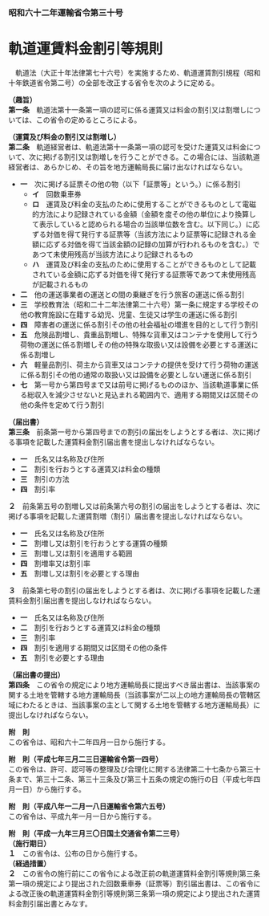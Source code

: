 ### 昭和六十二年運輸省令第三十号  
# 軌道運賃料金割引等規則  
　軌道法（大正十年法律第七十六号）を実施するため、軌道運賃割引規程（昭和十年鉄道省令第二号）の全部を改正する省令を次のように定める。  
  
**（趣旨）**  
**第一条**　軌道法第十一条第一項の認可に係る運賃又は料金の割引又は割増しについては、この省令の定めるところによる。  
  
**（運賃及び料金の割引又は割増し）**  
**第二条**　軌道経営者は、軌道法第十一条第一項の認可を受けた運賃又は料金について、次に掲げる割引又は割増しを行うことができる。この場合には、当該軌道経営者は、あらかじめ、その旨を地方運輸局長に届け出なければならない。  
* **一**　次に掲げる証票その他の物（以下「証票等」という。）に係る割引  
	* **イ**　回数乗車券  
	* **ロ**　運賃及び料金の支払のために使用することができるものとして電磁的方法により記録されている金額（金額を度その他の単位により換算して表示していると認められる場合の当該単位数を含む。以下同じ。）に応ずる対価を得て発行する証票等（当該方法により証票等に記録される金額に応ずる対価を得て当該金額の記録の加算が行われるものを含む。）であつて未使用残高が当該方法により記録されるもの  
	* **ハ**　運賃及び料金の支払のために使用することができるものとして記載されている金額に応ずる対価を得て発行する証票等であつて未使用残高が記載されるもの  
* **二**　他の運送事業者の運送との間の乗継ぎを行う旅客の運送に係る割引  
* **三**　学校教育法（昭和二十二年法律第二十六号）第一条に規定する学校その他の教育施設に在籍する幼児、児童、生徒又は学生の運送に係る割引  
* **四**　障害者の運送に係る割引その他の社会福祉の増進を目的として行う割引  
* **五**　危険品割増し、貴重品割増し、特殊な貨車又はコンテナを使用して行う荷物の運送に係る割増しその他の特殊な取扱い又は設備を必要とする運送に係る割増し  
* **六**　軽量品割引、荷主から貨車又はコンテナの提供を受けて行う荷物の運送に係る割引その他の通常の取扱い又は設備を必要としない運送に係る割引  
* **七**　第一号から第四号まで又は前号に掲げるもののほか、当該軌道事業に係る総収入を減少させないと見込まれる範囲内で、適用する期間又は区間その他の条件を定めて行う割引  
  
**（届出書）**  
**第三条**　前条第一号から第四号までの割引の届出をしようとする者は、次に掲げる事項を記載した運賃料金割引届出書を提出しなければならない。  
* **一**　氏名又は名称及び住所  
* **二**　割引を行おうとする運賃又は料金の種類  
* **三**　割引の方法  
* **四**　割引率  
  
**２**　前条第五号の割増し又は前条第六号の割引の届出をしようとする者は、次に掲げる事項を記載した運賃割増（割引）届出書を提出しなければならない。  
* **一**　氏名又は名称及び住所  
* **二**　割増し又は割引を行おうとする運賃の種類  
* **三**　割増し又は割引を適用する範囲  
* **四**　割増率又は割引率  
* **五**　割増し又は割引を必要とする理由  
  
**３**　前条第七号の割引の届出をしようとする者は、次に掲げる事項を記載した運賃料金割引届出書を提出しなければならない。  
* **一**　氏名又は名称及び住所  
* **二**　割引を行おうとする運賃又は料金の種類  
* **三**　割引率  
* **四**　割引を適用する期間又は区間その他の条件  
* **五**　割引を必要とする理由  
  
**（届出書の提出）**  
**第四条**　この省令の規定により地方運輸局長に提出すべき届出書は、当該事案の関する土地を管轄する地方運輸局長（当該事案が二以上の地方運輸局長の管轄区域にわたるときは、当該事案の主として関する土地を管轄する地方運輸局長）に提出しなければならない。  
  
**附　則**  
この省令は、昭和六十二年四月一日から施行する。  
  
**附　則（平成七年三月二三日運輸省令第一四号）**  
この省令は、許可、認可等の整理及び合理化に関する法律第二十七条から第三十条まで、第三十二条、第三十三条及び第三十五条の規定の施行の日（平成七年四月一日）から施行する。  
  
**附　則（平成八年一二月一八日運輸省令第六五号）**  
この省令は、平成九年一月一日から施行する。  
  
**附　則（平成一九年三月三〇日国土交通省令第二三号）**  
**（施行期日）**  
**１**　この省令は、公布の日から施行する。  
**（経過措置）**  
**２**　この省令の施行前にこの省令による改正前の軌道運賃料金割引等規則第三条第一項の規定により提出された回数乗車券（証票等）割引届出書は、この省令による改正後の軌道運賃料金割引等規則第三条第一項の規定により提出された運賃料金割引届出書とみなす。  
  
